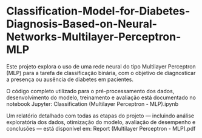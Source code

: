 # Classification-Model-for-Diabetes-Diagnosis-Based-on-Neural-Networks-Multilayer-Perceptron-MLP

Este projeto explora o uso de uma rede neural do tipo Multilayer Perceptron (MLP) para a tarefa de classificação binária, com o objetivo de diagnosticar a presença ou ausência de diabetes em pacientes.

O código completo utilizado para o pré-processamento dos dados, desenvolvimento do modelo, treinamento e avaliação está documentado no notebook Jupyter:
Classification (Multilayer Perceptron - MLP).ipynb

Um relatório detalhado com todas as etapas do projeto — incluindo análise exploratória dos dados, otimização do modelo, avaliação de desempenho e conclusões — está disponível em:
Report (Multilayer Perceptron - MLP).pdf
